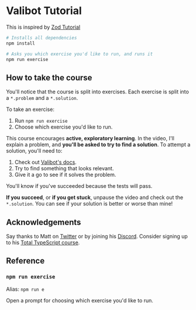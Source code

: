 # Valibot Tutorial

This is inspired by [Zod Tutorial](https://github.com/total-typescript/zod-tutorial)

```sh
# Installs all dependencies
npm install

# Asks you which exercise you'd like to run, and runs it
npm run exercise
```

## How to take the course

You'll notice that the course is split into exercises. Each exercise is split into a `*.problem` and a `*.solution`.

To take an exercise:

1. Run `npm run exercise`
2. Choose which exercise you'd like to run.

This course encourages **active, exploratory learning**. In the video, I'll explain a problem, and **you'll be asked to try to find a solution**. To attempt a solution, you'll need to:

1. Check out [Valibot's docs](https://valibot.dev/).
1. Try to find something that looks relevant.
1. Give it a go to see if it solves the problem.

You'll know if you've succeeded because the tests will pass.

**If you succeed**, or **if you get stuck**, unpause the video and check out the `*.solution`. You can see if your solution is better or worse than mine!

## Acknowledgements

Say thanks to Matt on [Twitter](https://twitter.com/mattpocockuk) or by joining his [Discord](https://discord.gg/8S5ujhfTB3). Consider signing up to his [Total TypeScript course](https://totaltypescript.com).

## Reference

### `npm run exercise`

Alias: `npm run e`

Open a prompt for choosing which exercise you'd like to run.
